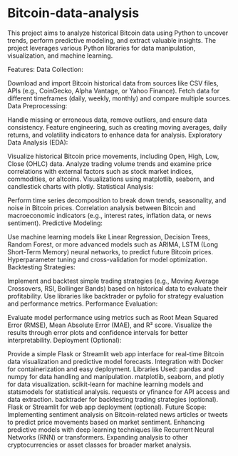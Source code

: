# Bitcoin-data-analysis
This project aims to analyze historical Bitcoin data using Python to uncover trends, perform predictive modeling, and extract valuable insights. The project leverages various Python libraries for data manipulation, visualization, and machine learning.

Features:
Data Collection:

Download and import Bitcoin historical data from sources like CSV files, APIs (e.g., CoinGecko, Alpha Vantage, or Yahoo Finance).
Fetch data for different timeframes (daily, weekly, monthly) and compare multiple sources.
Data Preprocessing:

Handle missing or erroneous data, remove outliers, and ensure data consistency.
Feature engineering, such as creating moving averages, daily returns, and volatility indicators to enhance data for analysis.
Exploratory Data Analysis (EDA):

Visualize historical Bitcoin price movements, including Open, High, Low, Close (OHLC) data.
Analyze trading volume trends and examine price correlations with external factors such as stock market indices, commodities, or altcoins.
Visualizations using matplotlib, seaborn, and candlestick charts with plotly.
Statistical Analysis:

Perform time series decomposition to break down trends, seasonality, and noise in Bitcoin prices.
Correlation analysis between Bitcoin and macroeconomic indicators (e.g., interest rates, inflation data, or news sentiment).
Predictive Modeling:

Use machine learning models like Linear Regression, Decision Trees, Random Forest, or more advanced models such as ARIMA, LSTM (Long Short-Term Memory) neural networks, to predict future Bitcoin prices.
Hyperparameter tuning and cross-validation for model optimization.
Backtesting Strategies:

Implement and backtest simple trading strategies (e.g., Moving Average Crossovers, RSI, Bollinger Bands) based on historical data to evaluate their profitability.
Use libraries like backtrader or pyfolio for strategy evaluation and performance metrics.
Performance Evaluation:

Evaluate model performance using metrics such as Root Mean Squared Error (RMSE), Mean Absolute Error (MAE), and R² score.
Visualize the results through error plots and confidence intervals for better interpretability.
Deployment (Optional):

Provide a simple Flask or Streamlit web app interface for real-time Bitcoin data visualization and predictive model forecasts.
Integration with Docker for containerization and easy deployment.
Libraries Used:
pandas and numpy for data handling and manipulation.
matplotlib, seaborn, and plotly for data visualization.
scikit-learn for machine learning models and statsmodels for statistical analysis.
requests or yfinance for API access and data extraction.
backtrader for backtesting trading strategies (optional).
Flask or Streamlit for web app deployment (optional).
Future Scope:
Implementing sentiment analysis on Bitcoin-related news articles or tweets to predict price movements based on market sentiment.
Enhancing predictive models with deep learning techniques like Recurrent Neural Networks (RNN) or transformers.
Expanding analysis to other cryptocurrencies or asset classes for broader market analysis.
